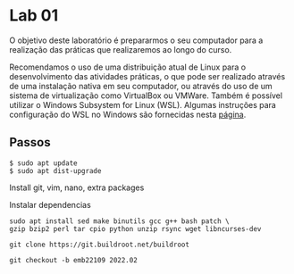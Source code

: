 # Lab 01

O objetivo deste laboratório é prepararmos o seu computador para a realização das práticas que realizaremos ao longo do curso.

Recomendamos o uso de uma distribuição atual de Linux para o desenvolvimento das atividades práticas, o que pode ser realizado através de uma instalação nativa em seu computador, ou através do uso de um sistema de virtualização como VirtualBox ou VMWare. Também é possível utilizar o Windows Subsystem for Linux (WSL). Algumas instruções para configuração do WSL no Windows são fornecidas nesta [página](wsl/README.md).

## Passos


```
$ sudo apt update
$ sudo apt dist-upgrade
```

Install git, vim, nano, extra packages

Instalar dependencias

```
sudo apt install sed make binutils gcc g++ bash patch \
gzip bzip2 perl tar cpio python unzip rsync wget libncurses-dev
```

```
git clone https://git.buildroot.net/buildroot
```

```
git checkout -b emb22109 2022.02
```


